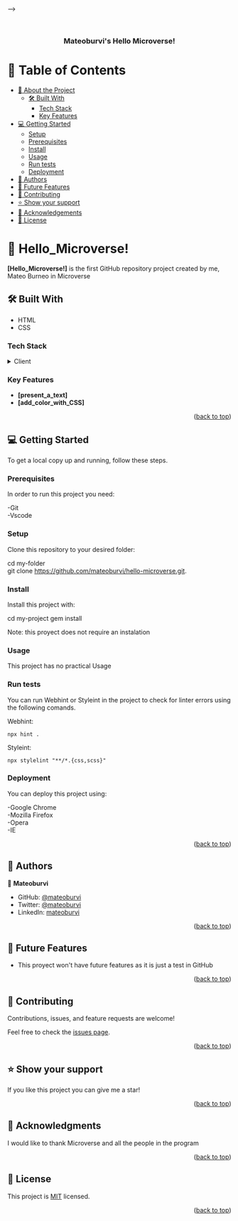 <a name="readme-top"></a>

-->

<div align="center">
  
  <br/>

  <h3><b>Mateoburvi's Hello Microverse!</b></h3>

</div>

<!-- TABLE OF CONTENTS -->

# 📗 Table of Contents

- [📖 About the Project](#about-project)
  - [🛠 Built With](#built-with)
    - [Tech Stack](#tech-stack)
    - [Key Features](#key-features)
- [💻 Getting Started](#getting-started)
  - [Setup](#setup)
  - [Prerequisites](#prerequisites)
  - [Install](#install)
  - [Usage](#usage)
  - [Run tests](#run-tests)
  - [Deployment](#deployment)
- [👥 Authors](#authors)
- [🔭 Future Features](#future-features)
- [🤝 Contributing](#contributing)
- [⭐️ Show your support](#support)
- [🙏 Acknowledgements](#acknowledgements)
- [📝 License](#license)

<!-- PROJECT DESCRIPTION -->

# 📖 Hello_Microverse! <a name="about-project"></a>



**[Hello_Microverse!]** is the first GitHub repository project created by me, Mateo Burneo in Microverse

## 🛠 Built With <a name="built-with"></a>

  - HTML
  - CSS


### Tech Stack <a name="tech-stack"></a>


<details>
  <summary>Client</summary>
  <ul>
    <li><a href="https://html.com/">HTML</a></li>
    <li><a href="https://www.w3.org/Style/CSS/Overview.en.html">CSS</a></li>
  </ul>
</details>


<!-- Features -->

### Key Features <a name="key-features"></a>

- **[present_a_text]**
- **[add_color_with_CSS]**

<p align="right">(<a href="#readme-top">back to top</a>)</p>

<!-- GETTING STARTED -->

## 💻 Getting Started <a name="getting-started"></a>

To get a local copy up and running, follow these steps.

### Prerequisites

In order to run this project you need:

-Git <br />
-Vscode


### Setup

Clone this repository to your desired folder:


  cd my-folder <br />
  git clone https://github.com/mateoburvi/hello-microverse.git.

  

### Install

Install this project with:

  cd my-project
  gem install

Note: this proyect does not require an instalation

### Usage

This project has no practical Usage

### Run tests

You can run Webhint or Styleint in the project to check for linter errors using the following comands.

Webhint:

```
npx hint .
```

Styleint:

```
npx stylelint "**/*.{css,scss}"
```


### Deployment

You can deploy this project using:

-Google Chrome <br />
-Mozilla Firefox <br />
-Opera <br/>
-IE

<p align="right">(<a href="#readme-top">back to top</a>)</p>

<!-- AUTHORS -->

## 👥 Authors <a name="authors"></a>


👤 **Mateoburvi**

- GitHub: [@mateoburvi](https://github.com/mateoburvi)
- Twitter: [@mateoburvi](https://twitter.com/mateoburvi)
- LinkedIn: [mateoburvi](https://www.linkedin.com/in/mateoburvi/)

<p align="right">(<a href="#readme-top">back to top</a>)</p>

<!-- FUTURE FEATURES -->

## 🔭 Future Features <a name="future-features"></a>


- This proyect won't have future features as it is just a test in GitHub

<p align="right">(<a href="#readme-top">back to top</a>)</p>

<!-- CONTRIBUTING -->

## 🤝 Contributing <a name="contributing"></a>

Contributions, issues, and feature requests are welcome!

Feel free to check the [issues page](../../issues/).

<p align="right">(<a href="#readme-top">back to top</a>)</p>

<!-- SUPPORT -->

## ⭐️ Show your support <a name="support"></a>

If you like this project you can give me a star!

<p align="right">(<a href="#readme-top">back to top</a>)</p>

<!-- ACKNOWLEDGEMENTS -->

## 🙏 Acknowledgments <a name="acknowledgements"></a>

I would like to thank Microverse and all the people in the program 

<p align="right">(<a href="#readme-top">back to top</a>)</p>

<!-- LICENSE -->

## 📝 License <a name="license"></a>

This project is [MIT](./LICENSE) licensed.

<p align="right">(<a href="#readme-top">back to top</a>)</p>